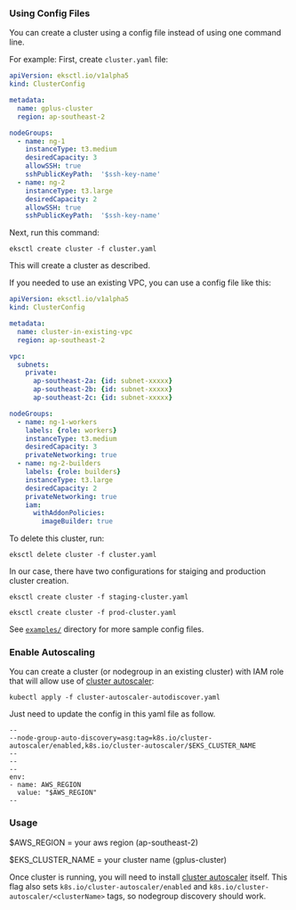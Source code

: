### Using Config Files

You can create a cluster using a config file instead of using one command line.

For example:
First, create `cluster.yaml` file:
```yaml
apiVersion: eksctl.io/v1alpha5
kind: ClusterConfig

metadata:
  name: gplus-cluster
  region: ap-southeast-2

nodeGroups:
  - name: ng-1
    instanceType: t3.medium
    desiredCapacity: 3
    allowSSH: true
    sshPublicKeyPath:  '$ssh-key-name'
  - name: ng-2
    instanceType: t3.large
    desiredCapacity: 2
    allowSSH: true
    sshPublicKeyPath:  '$ssh-key-name'
```

Next, run this command:
```
eksctl create cluster -f cluster.yaml
```

This will create a cluster as described.

If you needed to use an existing VPC, you can use a config file like this:
```yaml
apiVersion: eksctl.io/v1alpha5
kind: ClusterConfig

metadata:
  name: cluster-in-existing-vpc
  region: ap-southeast-2

vpc:
  subnets:
    private:
      ap-southeast-2a: {id: subnet-xxxxx}
      ap-southeast-2b: {id: subnet-xxxxx}
      ap-southeast-2c: {id: subnet-xxxxx}

nodeGroups:
  - name: ng-1-workers
    labels: {role: workers}
    instanceType: t3.medium
    desiredCapacity: 3
    privateNetworking: true
  - name: ng-2-builders
    labels: {role: builders}
    instanceType: t3.large
    desiredCapacity: 2
    privateNetworking: true
    iam:
      withAddonPolicies:
        imageBuilder: true
```

To delete this cluster, run:
```
eksctl delete cluster -f cluster.yaml
```
In our case, there have two configurations for staiging and production cluster creation. 

```
eksctl create cluster -f staging-cluster.yaml
```
```
eksctl create cluster -f prod-cluster.yaml
```


See [`examples/`](https://github.com/weaveworks/eksctl/tree/master/examples) directory for more sample config files.
 
### Enable Autoscaling

You can create a cluster (or nodegroup in an existing cluster) with IAM role that will allow use of [cluster autoscaler][]:

```
kubectl apply -f cluster-autoscaler-autodiscover.yaml
```
Just need to update the config in this yaml file as follow.
```
--
--node-group-auto-discovery=asg:tag=k8s.io/cluster-autoscaler/enabled,k8s.io/cluster-autoscaler/$EKS_CLUSTER_NAME
--
--
--
env:
- name: AWS_REGION
  value: "$AWS_REGION"
--
```
### Usage

$AWS_REGION = your aws region (ap-southeast-2)

$EKS_CLUSTER_NAME = your cluster name (gplus-cluster)

Once cluster is running, you will need to install [cluster autoscaler][] itself. This flag also sets `k8s.io/cluster-autoscaler/enabled`
and `k8s.io/cluster-autoscaler/<clusterName>` tags, so nodegroup discovery should work.

[cluster autoscaler]: https://github.com/kubernetes/autoscaler/blob/master/cluster-autoscaler/cloudprovider/aws/README.md



